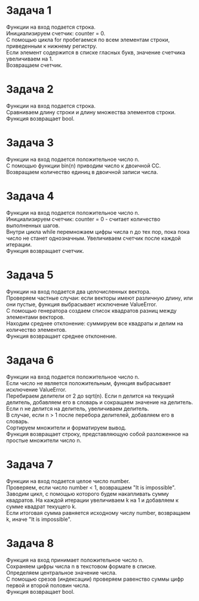 # Задача 1  
Функции на вход подается строка.  
Инициализируем счетчик: counter = 0.  
С помощью цикла for пробегаемся по всем элементам строки, приведенным к нижнему регистру.  
Если элемент содержится в списке гласных букв, значение счетчика увеличиваем на 1.  
Возвращаем счетчик.  

# Задача 2  
Функции на вход подается строка.  
Сравниваем длину строки и длину множества элементов строки.  
Функция возвращает bool.  

# Задача 3
Функции на вход подается положительное число n.  
С помощью функции bin(n) приводим число к двоичной СС.  
Возвращаем количество единиц в двоичной записи числа.  

# Задача 4  
Функции на вход подается положительное число n.  
Инициализируем счетчик: counter = 0 - считает количество выполненных шагов.  
Внутри цикла while перемножаем цифры числа n до тех пор, пока пока число не станет однозначным. Увеличиваем счетчик после каждой итерации.  
Функция возвращает счетчик.  

# Задача 5  
Функции на вход подается два целочисленных вектора.  
Проверяем частные случаи: если векторы имеют различную длину, или они пустые, функция выбрасывает исключение ValueError.  
С помощью генератора создаем список квадратов разниц между элементами векторов.  
Находим среднее отклонение: суммируем все квадраты и делим на количество элементов.  
Функция возвращает среднее отклонение.  

# Задача 6
Функции на вход подается положительное число n.  
Если число не является положительным, функция выбрасывает исключение ValueError.  
Перебираем делители от 2 до sqrt(n). Если n делится на текущий делитель, добавляем его в словарь и сокращаем значение на делитель.  
Если n не делится на делитель, увеличиваем делитель.  
В случае, если n > 1 после перебора делителей, добавляем его в словарь.  
Сортируем множители и форматируем вывод.   
Функция возвращает строку, представляющую собой разложенное на простые множители число n.  

# Задача 7   
Функции на вход подается целое число number.   
Проверяем, если число number < 1, возвращаем "It is impossible".  
Заводим цикл, с помощью которого будем накапливать сумму квадратов. На каждой итерации увеличиваем k на 1 и добавляем к сумме квадрат текущего k.  
Если итоговая сумма равняется исходному числу number, возвращаем k, иначе "It is impossible".  

# Задача 8  
Функция на вход принимает положительное число n.  
Сохраняем цифры числа n в текстовом формате в списке.  
Определяем центральное значение числа.  
С помощью срезов (индексации) проверяем равенство суммы цифр первой и второй половин числа.  
Функция возвращает bool.  
